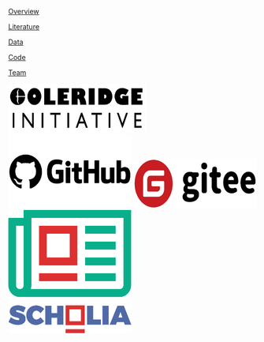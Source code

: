 [Overview](about.md)

[Literature](literature.md)

[Data](data.md)

[Code](code.md)

[Team](team.md)

<img src="https://raw.githubusercontent.com/open-source-software-project/open-source-software-project/gh-pages/images/logo.png"  width="280" height="100" />
<img src="https://raw.githubusercontent.com/open-source-software-project/open-source-software-project/gh-pages/images/Github_logo.png" width="250" height="150" />
<img src="https://raw.githubusercontent.com/open-source-software-project/open-source-software-project/gh-pages/images/Gitee_logo.png" width="250" height="100" />
<img src="https://raw.githubusercontent.com/open-source-software-project/open-source-software-project/gh-pages/images/Scholia_logo.png" width="250" height="250" />
